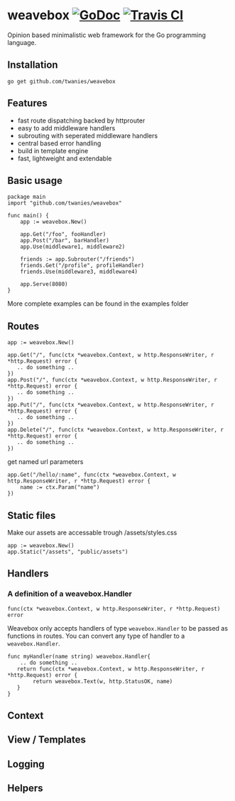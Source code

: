 # weavebox [![GoDoc](https://godoc.org/github.com/twanies/weavebox?status.svg)](https://godoc.org/github.com/twanies/weavebox) [![Travis CI](https://travis-ci.org/twanies/weavebox.svg?branch=master)](https://travis-ci.org/twanies/weavebox)
Opinion based minimalistic web framework for the Go programming language.

## Installation
`go get github.com/twanies/weavebox`

## Features
- fast route dispatching backed by httprouter
- easy to add middleware handlers
- subrouting with seperated middleware handlers
- central based error handling
- build in template engine
- fast, lightweight and extendable

## Basic usage
    package main
    import "github.com/twanies/weavebox"

    func main() {
        app := weavebox.New()

        app.Get("/foo", fooHandler)
        app.Post("/bar", barHandler)
        app.Use(middleware1, middleware2)

        friends := app.Subrouter("/friends")
        friends.Get("/profile", profileHandler)
        friends.Use(middleware3, middleware4)
        
        app.Serve(8080)
    }
More complete examples can be found in the examples folder

## Routes
    app := weavebox.New()

    app.Get("/", func(ctx *weavebox.Context, w http.ResponseWriter, r *http.Request) error {
       .. do something .. 
    })
    app.Post("/", func(ctx *weavebox.Context, w http.ResponseWriter, r *http.Request) error {
       .. do something .. 
    })
    app.Put("/", func(ctx *weavebox.Context, w http.ResponseWriter, r *http.Request) error {
       .. do something .. 
    })
    app.Delete("/", func(ctx *weavebox.Context, w http.ResponseWriter, r *http.Request) error {
       .. do something .. 
    })

get named url parameters

    app.Get("/hello/:name", func(ctx *weavebox.Context, w http.ResponseWriter, r *http.Request) error {
        name := ctx.Param("name")
    })

## Static files
Make our assets are accessable trough /assets/styles.css

    app := weavebox.New()
    app.Static("/assets", "public/assets")

## Handlers
### A definition of a weavebox.Handler

    func(ctx *weavebox.Context, w http.ResponseWriter, r *http.Request) error

Weavebox only accepts handlers of type `weavebox.Handler` to be passed as functions in routes. You can convert any type of handler to a `weavebox.Handler`.

    func myHandler(name string) weavebox.Handler{
        .. do something ..
       return func(ctx *weavebox.Context, w http.ResponseWriter, r *http.Request) error {
            return weavebox.Text(w, http.StatusOK, name)
       }
    }

## Context

## View / Templates

## Logging

## Helpers


